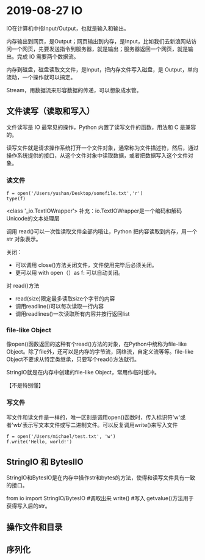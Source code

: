 # 2019-08-27 IO

IO在计算机中指Input/Output，也就是输入和输出。

内存输出到网页，是Output；网页输出到内存，是Input，比如我们去新浪网站访问一个网页，先要发送指令到服务器，就是输出；服务器返回一个网页，就是输出。完成 IO 需要两个数据流。

内存到磁盘，磁盘读取文文件，是Input，把内存文件写入磁盘，是 Output，单向流动，一个操作就可以搞定。

Stream，用数据流来形容数据的传递，可以想象成水管。

## 文件读写（读取和写入）

文件读写是 IO 最常见的操作，Python 内置了读写文件的函数，用法和 C 是兼容的。

读写文件就是请求操作系统打开一个文件对象，通常称为文件描述符，然后，通过操作系统提供的接口，从这个文件对象中读取数据，或者把数据写入这个文件对象。

### 读文件

```
f = open('/Users/yushan/Desktop/somefile.txt','r')
type(f)
```
<class '_io.TextIOWrapper'>
补充：io.TextIOWrapper是一个编码和解码Unicode的文本处理层

调用 read()可以一次性读取文件全部内哦让，Python 把内容读取到内存，用一个 str 对象表示。

关闭：

- 可以调用 close()方法关闭文件，文件使用完毕后必须关闭。
- 更可以用 with open（）as f: 可以自动关闭。

对 read()方法

- read(size)限定最多读取size个字节的内容
- 调用readline()可以每次读取一行内容
- 调用readlines()一次读取所有内容并按行返回list

### file-like Object

像open()函数返回的这种有个read()方法的对象，在Python中统称为file-like Object。除了file外，还可以是内存的字节流，网络流，自定义流等等。file-like Object不要求从特定类继承，只要写个read()方法就行。

StringIO就是在内存中创建的file-like Object，常用作临时缓冲。

【不是特别懂】

### 写文件

写文件和读文件是一样的，唯一区别是调用open()函数时，传入标识符'w'或者'wb'表示写文本文件或写二进制文件。可以反复调用write()来写入文件

```
f = open('/Users/michael/test.txt', 'w')
f.write('Hello, world!')
```

## StringIO 和 ByteslIO

StringIO和BytesIO是在内存中操作str和bytes的方法，使得和读写文件具有一致的接口。

from io import StringIO/BytesIO #调取出来
write() #写入
getvalue()方法用于获得写入后的str。

## 操作文件和目录

## 序列化


